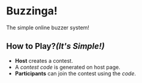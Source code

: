 # Buzzinga!
The simple online buzzer system!

## How to Play?_(It's Simple!)_
* **Host** creates a contest.
* A _contest code_ is generated on host page.
* **Participants** can join the contest using the _code_.
